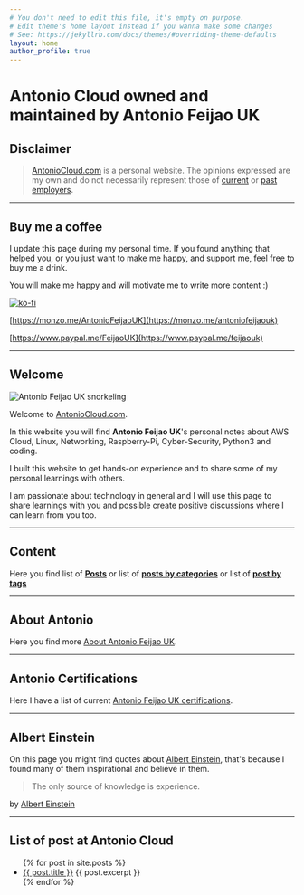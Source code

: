```yaml
---
# You don't need to edit this file, it's empty on purpose.
# Edit theme's home layout instead if you wanna make some changes
# See: https://jekyllrb.com/docs/themes/#overriding-theme-defaults
layout: home
author_profile: true
---
```


# Antonio Cloud owned and maintained by Antonio Feijao UK

## Disclaimer

> [AntonioCloud.com](https://www.antoniocloud.com) is a personal website.
> The opinions expressed are my own and do not necessarily represent those of [current](https://aws.amazon.com) or [past employers](https://www.linkedin.com/in/antoniofeijaouk/).

---

## Buy me a coffee

I update this page during my personal time. If you found anything that helped you, or you just want to make me happy,  and support me, feel free to buy me a drink.

You will make me happy and will motivate me to write more content :)

[![ko-fi](https://www.ko-fi.com/img/githubbutton_sm.svg)](https://ko-fi.com/B0B019526)

[https://monzo.me/AntonioFeijaoUK](https://monzo.me/antoniofeijaouk)

[https://www.paypal.me/FeijaoUK](https://www.paypal.me/feijaouk)

---

## Welcome

![Antonio Feijao UK snorkeling](/assets/images/antonio-feijao-uk-snorkeling.jpg)

Welcome to [AntonioCloud.com](https://www.antoniocloud.com).

In this website you will find **Antonio Feijao UK**'s personal notes about AWS Cloud, Linux, Networking, Raspberry-Pi, Cyber-Security, Python3 and coding.

I built this website to get hands-on experience and to share some of my personal learnings with others.

I am passionate about technology in general and I will use this page to share learnings with you and possible create positive discussions where I can learn from you too.

---

## Content

Here you find list of **[Posts](/posts/)** or list of **[posts by categories](/categories/)** or list of **[post by tags](/tags/)**

---

## About Antonio

Here you find more [About Antonio Feijao UK](/about/).

---

## Antonio Certifications

Here I have a list of current [Antonio Feijao UK certifications](/certifications/).

---

## Albert Einstein

On this page you might find  quotes about [Albert Einstein](https://en.wikipedia.org/wiki/Albert_Einstein), that's because I found many of them inspirational and believe in them.

> The only source of knowledge is experience.

by [Albert Einstein](https://en.wikipedia.org/wiki/Albert_Einstein)

---

## List of post at Antonio Cloud

<ul>
  {% for post in site.posts %}
    <li>
          <a href="{{ post.url }}" target="_blank">{{ post.title }}</a>
          {{ post.excerpt }}
    </li>
  {% endfor %}
</ul>
